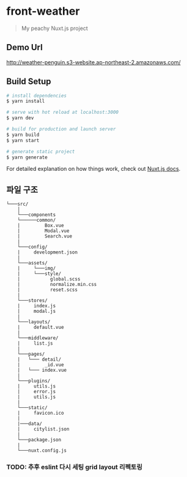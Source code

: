 # front-weather

> My peachy Nuxt.js project

## Demo Url
http://weather-penguin.s3-website.ap-northeast-2.amazonaws.com/

## Build Setup

``` bash
# install dependencies
$ yarn install

# serve with hot reload at localhost:3000
$ yarn dev

# build for production and launch server
$ yarn build
$ yarn start

# generate static project
$ yarn generate
```

For detailed explanation on how things work, check out [Nuxt.js docs](https://nuxtjs.org).

## 파일 구조
```
└───src/
    │
    └───components
    └──────common/
    |         Box.vue
    |         Modal.vue
    |         Search.vue
    |
    └───config/
    |     development.json
    |
    └───assets/
    |     └───img/
    |     └───style/
    |           global.scss
    |           normalize.min.css
    |           reset.scss
    |
    └───stores/
    |     index.js
    |     modal.js
    |
    └───layouts/
    |     default.vue
    |
    └───middleware/
    |     list.js
    |
    └───pages/
    |   └─── detail/
    |         _id.vue
    |   └─── index.vue
    |
    └───plugins/
    |     utils.js
    |     error.js
    |     utils.js
    |
    └───static/
    |     favicon.ico
    |       
    |───data/
    |     citylist.json
    |
    └───package.json
    |
    └───nuxt.config.js
```
### TODO: 추후 eslint 다시 세팅 grid layout 리펙토링
